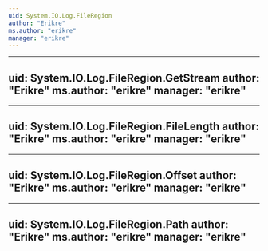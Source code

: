 ```yaml
---
uid: System.IO.Log.FileRegion
author: "Erikre"
ms.author: "erikre"
manager: "erikre"
---
```


---
uid: System.IO.Log.FileRegion.GetStream
author: "Erikre"
ms.author: "erikre"
manager: "erikre"
---

---
uid: System.IO.Log.FileRegion.FileLength
author: "Erikre"
ms.author: "erikre"
manager: "erikre"
---

---
uid: System.IO.Log.FileRegion.Offset
author: "Erikre"
ms.author: "erikre"
manager: "erikre"
---

---
uid: System.IO.Log.FileRegion.Path
author: "Erikre"
ms.author: "erikre"
manager: "erikre"
---
